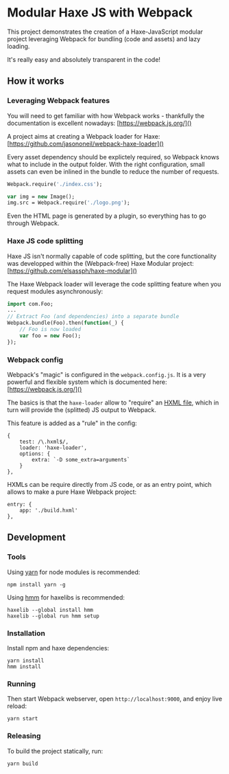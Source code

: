 # Modular Haxe JS with Webpack

This project demonstrates the creation of a Haxe-JavaScript modular project leveraging Webpack 
for bundling (code and assets) and lazy loading.

It's really easy and absolutely transparent in the code!

## How it works

### Leveraging Webpack features

You will need to get familiar with how Webpack works - thankfully the documentation
is excellent nowadays: [https://webpack.js.org/]()

A project aims at creating a Webpack loader for Haxe:
[https://github.com/jasononeil/webpack-haxe-loader]()

Every asset dependency should be explictely required, so Webpack knows what to include 
in the output folder. With the right configuration, small assets can even be inlined in 
the bundle to reduce the number of requests.

```haxe
Webpack.require('./index.css');

var img = new Image();
img.src = Webpack.require('./logo.png');
```

Even the HTML page is generated by a plugin, so everything has to go through Webpack.

### Haxe JS code splitting

Haxe JS isn't normally capable of code splitting, but the core functionality was 
developped within the (Webpack-free) Haxe Modular project:
[https://github.com/elsassph/haxe-modular]()

The Haxe Webpack loader will leverage the code splitting feature when you request
modules asynchronously:

```haxe
import com.Foo;
...
// Extract Foo (and dependencies) into a separate bundle
Webpack.bundle(Foo).then(function(_) {
	// Foo is now loaded
	var foo = new Foo();
});
```

### Webpack config

Webpack's "magic" is configured in the `webpack.config.js`. It is a very powerful and
flexible system which is documented here: [https://webpack.js.org/]()

The basics is that the `haxe-loader` allow to "require" an 
[HXML file](https://haxe.org/manual/compiler-usage-hxml.html), 
which in turn will provide the (splitted) JS output to Webpack.

This feature is added as a "rule" in the config:
```
{
	test: /\.hxml$/,
	loader: 'haxe-loader',
	options: {
		extra: `-D some_extra=arguments`
	}
},
```

HXMLs can be require directly from JS code, or as an entry point, which allows to
make a pure Haxe Webpack project:
```
entry: {
	app: './build.hxml'
},
```

## Development

### Tools

Using [yarn](https://yarnpkg.com) for node modules is recommended:

	npm install yarn -g

Using [hmm](https://github.com/andywhite37/hmm) for haxelibs is recommended:

	haxelib --global install hmm
	haxelib --global run hmm setup

### Installation

Install npm and haxe dependencies:

	yarn install
	hmm install

### Running

Then start Webpack webserver, open `http://localhost:9000`, and enjoy live reload:

	yarn start

### Releasing

To build the project statically, run:

	yarn build
